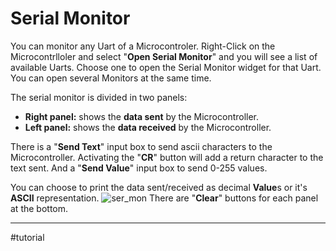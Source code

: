 # Serial Monitor

You can monitor any Uart of a Microcontroler.
Right-Click on the Microcontrlloler and select "**Open Serial Monitor**" and you will see a list of available Uarts.
Choose one to open the Serial Monitor widget for that Uart.
You can open several Monitors at the same time.

The serial monitor is divided in two panels:
- **Right panel:** shows the **data sent** by the Microcontroller.
- **Left panel:** shows the **data received** by the Microcontroller.

There is a "**Send Text**" input box to send ascii characters to the Microcontroller.
Activating the "**CR**" button will add a return character to the text sent.
And a "**Send Value**" input box to send 0-255 values.

You can choose to print the data sent/received as decimal **Value**s or it's **ASCII** representation.
![ser_mon](ser_mon.png)
There are "**Clear**" buttons for each panel at the bottom.

---

#tutorial